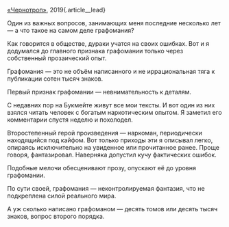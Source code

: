 [«Чернотроп»][1], 2019{.article\_\_lead}

Один из важных вопросов, занимающих меня последние несколько лет — а что такое на самом деле графомания?

Как говорится в обществе, дураки учатся на своих ошибках. Вот и я додумался до главного признака графомании только через собственный прозаический опыт.

Графомания — это не объём написанного и не иррациональная тяга к публикации сотен тысяч знаков.

Первый признак графомании — невнимательность к деталям.

С недавних пор на Букмейте живут все мои тексты. И вот один из них взялся читать человек с богатым наркотическим опытом. Я заметил его комментарии спустя неделю и похолодел. 

Второстепенный герой произведения — наркоман, периодически находящийся под кайфом. Вот только приходы эти я описывал легко, опираясь исключительно на увиденное или прочитанное ранее. Проще говоря, фантазировал. Наверняка допустил кучу фактических ошибок.

Подобные мелочи обесценивают прозу, опускают её до уровня графомании.

По сути своей, графомания — неконтролируемая фантазия, что не подкреплена силой реального мира. 

А уж сколько написано графоманом — десять томов или десять тысяч знаков, вопрос второго порядка.

[1]:	http://teleg.run/blacktrope